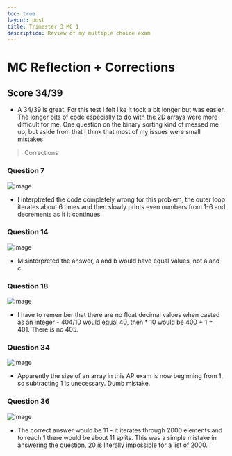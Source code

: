 ```yaml
---
toc: true
layout: post
title: Trimester 3 MC 1
description: Review of my multiple choice exam
---
```

# MC Reflection + Corrections

## Score 34/39
* A 34/39 is great. For this test I felt like it took a bit longer but was easier. The longer bits of code especially to do with the 2D arrays were more difficult for me. One question on the binary sorting kind of messed me up, but aside from that I think that most of my issues were small mistakes

> Corrections

### Question 7
![image](https://user-images.githubusercontent.com/89239598/224618133-48462dcf-c4b9-4a4f-b7af-52d01b753fc7.png)

* I interptreted the code completely wrong for this problem, the outer loop iterates about 6 times and then slowly prints even numbers from 1-6 and decrements as it it continues. 

### Question 14
![image](https://user-images.githubusercontent.com/89239598/224618375-36d50e88-84c6-4174-b215-478a9a6cbe69.png)
* Misinterpreted the answer, a and b would have equal values, not a and c. 

### Question 18
![image](https://user-images.githubusercontent.com/89239598/224618725-a11f2fb6-875f-4010-b93a-6a1bad4b395b.png)
* I have to remember that there are no float decimal values when casted as an integer - 404/10 would equal 40, then * 10 would be 400 + 1 = 401. There is no 405. 

### Question 34
![image](https://user-images.githubusercontent.com/89239598/224619265-011159cf-9f40-4709-8004-a4c213e58fac.png)
* Apparently the size of an array in this AP exam is now beginning from 1, so subtracting 1 is unecessary. Dumb mistake. 

### Question 36
![image](https://user-images.githubusercontent.com/89239598/224618854-869246dc-b931-405f-81de-012ac4a08236.png)
* The correct answer would be 11 - it iterates through 2000 elements and to reach 1 there would be about 11 splits. This was a simple mistake in answering the question, 20 is literally impossible for a list of 2000. 

